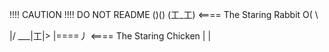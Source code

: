 
!!!! CAUTION !!!!
DO NOT README
 ()()
(工_工)   <==== The Staring Rabbit
O(   \ 

   \|/
___|工|>
|====丿   <==== The Staring Chicken
 |  |
